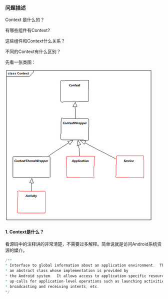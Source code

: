 ### 问题描述

Context 是什么的？

有哪些组件有Context? 

这些组件和Context什么关系？ 

不同的Context有什么区别？



先看一张类图：



![Context继承关系](image/Context继承关系.png)



#### 1. Context是什么？

看源码中的注释讲的非常清楚，不需要过多解释。简单说就是访问Android系统资源的媒介。

```java
/**
* Interface to global information about an application environment.  This is
* an abstract class whose implementation is provided by
* the Android system.  It allows access to application-specific resources and classes, as well as
* up-calls for application-level operations such as launching activities,
* broadcasting and receiving intents, etc.
*/
```



